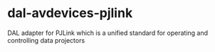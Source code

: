 # dal-avdevices-pjlink
DAL adapter for PJLink which is a unified standard for operating and controlling data projectors

